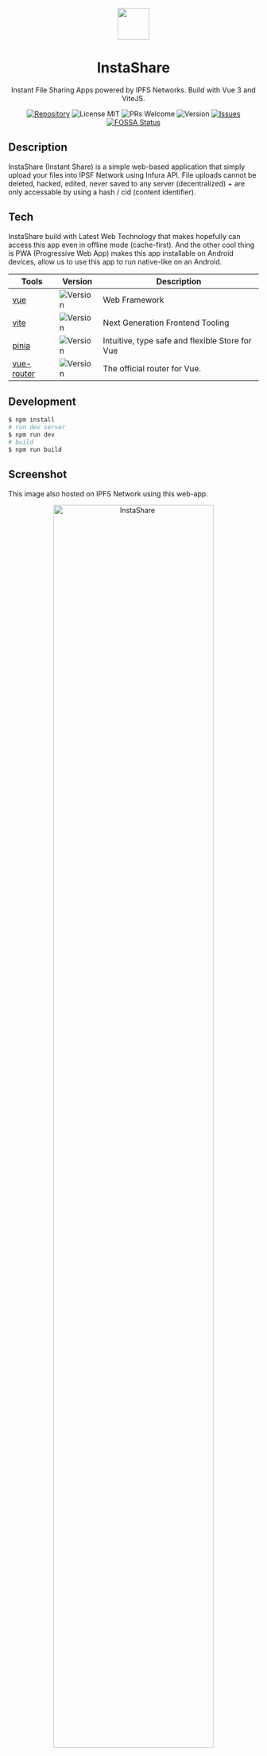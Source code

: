 <p align="center" style="text-align:center;">
    <img src="https://cloudflare-ipfs.com/ipfs/bafkreiagxtv2bwwbfvnqa4vuwyxwkko3ibgvwuowncvcy6yrg7nh57bzfm" width="64px" />
</p>
<h1 align="center">InstaShare</h1>
<p align="center">Instant File Sharing Apps powered by IPFS Networks. Build with Vue 3 and ViteJS.</p>

<div align="center">

[![Repository](https://img.shields.io/badge/github-insta--share-green?logo=github&style=flat)](https://github.com/nyancodeid/insta-share)
![License MIT](https://img.shields.io/github/license/nyancodeid/insta-share)
![PRs Welcome](https://img.shields.io/badge/PRs-welcome-brightgreen)
![Version](https://img.shields.io/badge/version-v1.4.0-brightgreen)
[![Issues](https://img.shields.io/github/issues/nyancodeid/insta-share)](https://github.com/nyancodeid/insta-share/issues)
[![FOSSA Status](https://app.fossa.com/api/projects/git%2Bgithub.com%2Fnyancodeid%2Finsta-share.svg?type=shield)](https://app.fossa.com/projects/git%2Bgithub.com%2Fnyancodeid%2Finsta-share?ref=badge_shield)

</div>

## Description
InstaShare (Instant Share) is a simple web-based application that simply upload your files into IPSF Network using Infura API. File uploads cannot be deleted, hacked, edited, never saved to any server (decentralized) + are only accessable by using a hash / cid (content identifier).

## Tech
InstaShare build with Latest Web Technology that makes hopefully can access this app even in offline mode (cache-first). And the other cool thing is PWA (Progressive Web App) makes this app installable on Android devices, allow us to use this app to run native-like on an Android.

| Tools                                                      | Version                                                           | Description                                                                                             |
| ---------------------------------------------------------- | ----------------------------------------------------------------- | ------------------------------------------------------------------------------------------------------- |
| [vue](https://v3.vuejs.org/)                               | ![Version](https://img.shields.io/badge/version-v3.2.4-blue)      | Web Framework                                                                                           |
| [vite](https://vitejs.dev/)                                | ![Version](https://img.shields.io/badge/version-v2.5.0-blue)      | Next Generation Frontend Tooling                                                                        |
| [pinia](https://pinia.esm.dev/)                            | ![Version](https://img.shields.io/badge/version-v2.0.0.rc.6-blue) | Intuitive, type safe and flexible Store for Vue                                                         |
| [vue-router](https://router.vuejs.org/)                    | ![Version](https://img.shields.io/badge/version-v4.0.8-blue)      | The official router for Vue.                                                                            |

## Development
```bash
$ npm install
# run dev server
$ npm run dev
# build 
$ npm run build
```

## Screenshot
This image also hosted on IPFS Network using this web-app.

<p align="center">
    <img alt="InstaShare" src="https://cloudflare-ipfs.com/ipfs/bafkreic7tt7j2upgds3kgs6wldu6ryzer3hrxs5sp2rur4f6zgqzr4ndsy" style="width: 80%" />
    <img alt="InstaShare" src="https://cloudflare-ipfs.com/ipfs/bafkreifdzvh24hddxqxodt336vyt75tlxlmodbyisqvy2xreqfk3nruk6m" style="width: 80%" />
</p>

## License
[![FOSSA Status](https://app.fossa.com/api/projects/git%2Bgithub.com%2Fnyancodeid%2Finsta-share.svg?type=large)](https://app.fossa.com/projects/git%2Bgithub.com%2Fnyancodeid%2Finsta-share?ref=badge_large)